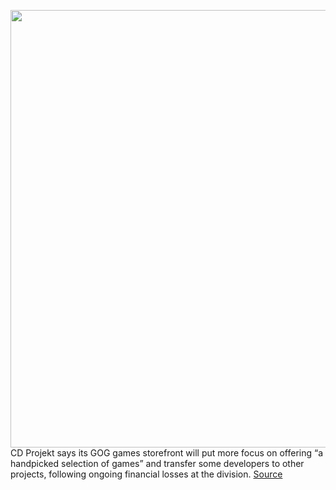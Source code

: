 <img src='https://cdn.vox-cdn.com/thumbor/5VcKVZiDlsUrJor1ZLuOn8VmhdY=/0x0:1436x805/1200x800/filters:focal(604x289:832x517)/cdn.vox-cdn.com/uploads/chorus_image/image/70206532/gog_galaxy.0.png' width='700px' /><br/>
CD Projekt says its GOG games storefront will put more focus on offering “a handpicked selection of games” and transfer some developers to other projects, following ongoing financial losses at the division.
<a href='https://www.theverge.com/2021/11/29/22808199/cd-projekt-gog-losses-restructuring-earnings-2021'> Source <a/>